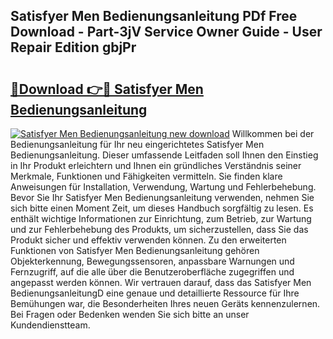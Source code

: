 ## Satisfyer Men Bedienungsanleitung PDf Free Download - Part-3jV Service Owner Guide - User Repair Edition gbjPr

# <h2><a href="http://df2lnq.blite.top/?on=Satisfyer+Men+Bedienungsanleitung">🔗Download 👉🔴 Satisfyer Men Bedienungsanleitung</a></h2>

[![Satisfyer Men Bedienungsanleitung new download](https://i.imgur.com/lujVjoI.png)](http://df2lnq.blite.top/?on=Satisfyer+Men+Bedienungsanleitung)
Willkommen bei der Bedienungsanleitung für Ihr neu eingerichtetes Satisfyer Men Bedienungsanleitung. Dieser umfassende Leitfaden soll Ihnen den Einstieg in Ihr Produkt erleichtern und Ihnen ein gründliches Verständnis seiner Merkmale, Funktionen und Fähigkeiten vermitteln. Sie finden klare Anweisungen für Installation, Verwendung, Wartung und Fehlerbehebung. Bevor Sie Ihr Satisfyer Men Bedienungsanleitung verwenden, nehmen Sie sich bitte einen Moment Zeit, um dieses Handbuch sorgfältig zu lesen. Es enthält wichtige Informationen zur Einrichtung, zum Betrieb, zur Wartung und zur Fehlerbehebung des Produkts, um sicherzustellen, dass Sie das Produkt sicher und effektiv verwenden können. Zu den erweiterten Funktionen von Satisfyer Men Bedienungsanleitung gehören Objekterkennung, Bewegungssensoren, anpassbare Warnungen und Fernzugriff, auf die alle über die Benutzeroberfläche zugegriffen und angepasst werden können. Wir vertrauen darauf, dass das Satisfyer Men BedienungsanleitungD eine genaue und detaillierte Ressource für Ihre Bemühungen war, die Besonderheiten Ihres neuen Geräts kennenzulernen. Bei Fragen oder Bedenken wenden Sie sich bitte an unser Kundendienstteam.
